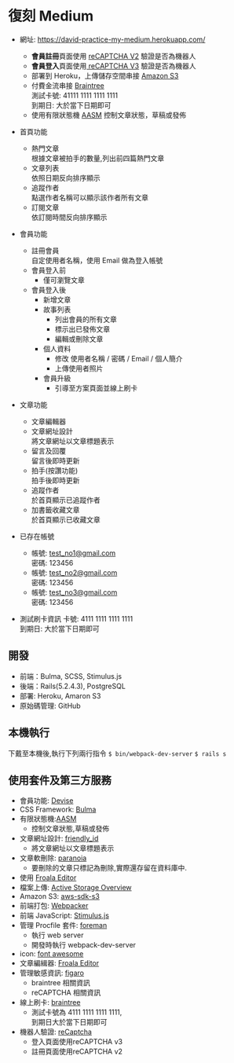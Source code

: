# 復刻 Medium 

- 網址: https://david-practice-my-medium.herokuapp.com/
  - **會員註冊**頁面使用 [reCAPTCHA V2](https://www.google.com/recaptcha/about/) 驗證是否為機器人
  - **會員登入**頁面使用[ reCAPTCHA V3](https://www.google.com/recaptcha/about/) 驗證是否為機器人
  - 部署到 Heroku，上傳儲存空間串接 [Amazon S3](https://aws.amazon.com/tw/s3/)
  - 付費金流串接 [Braintree](https://www.braintreepayments.com/)  
    測試卡號: 41111 1111 1111 1111  
    到期日: 大於當下日期即可
  - 使用有限狀態機 [AASM](https://github.com/aasm/aasm) 控制文章狀態，草稿或發佈  

- 首頁功能
  - 熱門文章  
    根據文章被拍手的數量,列出前四篇熱門文章
  - 文章列表  
    依照日期反向排序顯示
  - 追蹤作者  
    點選作者名稱可以顯示該作者所有文章
  - 訂閱文章  
    依訂閱時間反向排序顯示

- 會員功能
  - 註冊會員  
    自定使用者名稱，使用 Email 做為登入帳號
  - 會員登入前
    - 僅可瀏覽文章
  - 會員登入後
    - 新增文章
    - 故事列表
      - 列出會員的所有文章  
      - 標示出已發佈文章
      - 編輯或刪除文章
    - 個人資料
      - 修改 使用者名稱 / 密碼 / Email / 個人簡介
      - 上傳使用者照片
    - 會員升級
      - 引導至方案頁面並線上刷卡
- 文章功能
  - 文章編輯器
  - 文章網址設計  
    將文章網址以文章標題表示
  - 留言及回覆  
    留言後即時更新
  - 拍手(按讚功能)  
    拍手後即時更新
  - 追蹤作者  
    於首頁顯示已追蹤作者
  - 加書籤收藏文章  
    於首頁顯示已收藏文章  

- 已存在帳號
  - 帳號: test_no1@gmail.com  
    密碼: 123456  
  - 帳號: test_no2@gmail.com  
    密碼: 123456  
  - 帳號: test_no3@gmail.com  
    密碼: 123456  

- 測試刷卡資訊
  卡號: 4111 1111 1111 1111  
  到期日: 大於當下日期即可


## 開發
- 前端：Bulma, SCSS, Stimulus.js
- 後端：Rails(5.2.4.3), PostgreSQL
- 部署: Heroku, Amaron S3
- 原始碼管理: GitHub  

## 本機執行
  下戴至本機後,執行下列兩行指令
  `$ bin/webpack-dev-server`
  `$ rails s`
  
## 使用套件及第三方服務
- 會員功能: [Devise](https://github.com/heartcombo/devise)
- CSS Framework: [Bulma](https://bulma.io/)
- 有限狀態機:[AASM](https://github.com/aasm/aasm)
  - 控制文章狀態,草稿或發佈
- 文章網址設計: [friendly_id](https://github.com/norman/friendly_id)
  - 將文章網址以文章標題表示
- 文章軟刪除: [paranoia](https://github.com/rubysherpas/paranoia)
  - 要刪除的文章只標記為刪除,實際還存留在資料庫中.
- 使用 [Froala Editor](https://froala.com/wysiwyg-editor/)
- 檔案上傳: [Active Storage Overview](https://guides.rubyonrails.org/active_storage_overview.html)
- Amazon S3: [aws-sdk-s3](https://github.com/aws/aws-sdk-ruby)
- 前端打包: [Webpacker](https://github.com/rails/webpacker)
- 前端 JavaScript: [Stimulus.js](https://stimulusjs.org/)
- 管理 Procfile 套件: [foreman](https://github.com/ddollar/foreman)
  - 執行 web server
  - 開發時執行 webpack-dev-server
- icon: [font awesome](https://fontawesome.com/)
- 文章編緝器: [Froala Editor](https://froala.com/wysiwyg-editor/)
- 管理敏感資訊: [figaro](https://github.com/laserlemon/figaro)
  - braintree 相關資訊
  - reCAPTCHA 相關資訊
- 線上刷卡: [braintree](https://www.braintreepayments.com/)
  - 測試卡號為 4111 1111 1111 1111,  
    到期日大於當下日期即可
- 機器人驗證: [reCaptcha](https://www.google.com/recaptcha/about/)
  - 登入頁面使用reCAPTCHA v3
  - 註冊頁面使用reCAPTCHA v2


